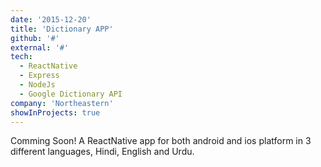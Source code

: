 ```yaml
---
date: '2015-12-20'
title: 'Dictionary APP'
github: '#'
external: '#'
tech:
  - ReactNative
  - Express
  - NodeJs
  - Google Dictionary API
company: 'Northeastern'
showInProjects: true
---
```


Comming Soon!
A ReactNative app for both android and ios platform in 3 different languages, Hindi, English and Urdu.
